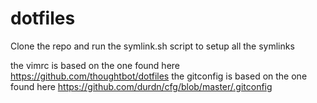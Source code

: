 # dotfiles
Clone the repo and run the symlink.sh script to setup all the symlinks

the vimrc is based on the one found here https://github.com/thoughtbot/dotfiles
the gitconfig is based on the one found here
https://github.com/durdn/cfg/blob/master/.gitconfig

